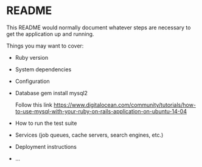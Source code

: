 # README

This README would normally document whatever steps are necessary to get the
application up and running.

Things you may want to cover:

* Ruby version

* System dependencies

* Configuration

* Database
  gem install mysql2
  
  Follow this link
  https://www.digitalocean.com/community/tutorials/how-to-use-mysql-with-your-ruby-on-rails-application-on-ubuntu-14-04

* How to run the test suite

* Services (job queues, cache servers, search engines, etc.)

* Deployment instructions

* ...
